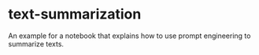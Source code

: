 # text-summarization
An example for a notebook that explains how to use prompt engineering to summarize texts. 
